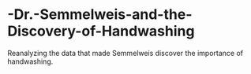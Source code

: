 # -Dr.-Semmelweis-and-the-Discovery-of-Handwashing
Reanalyzing the data that made Semmelweis discover the importance of handwashing.
